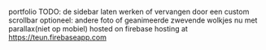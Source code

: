 portfolio
TODO: de sidebar laten werken of vervangen door een custom scrollbar
optioneel: andere foto of geanimeerde zwevende wolkjes
nu met parallax(niet op mobiel)
hosted on firebase hosting at https://teun.firebaseapp.com
